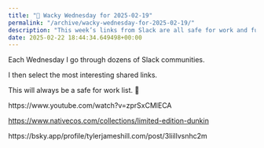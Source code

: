 ```yaml
---
title: "🤪 Wacky Wednesday for 2025-02-19"
permalink: "/archive/wacky-wednesday-for-2025-02-19/"
description: "This week’s links from Slack are all safe for work and full of fresh insights!"
date: 2025-02-22 18:44:34.649498+00:00
---
```


<!-- buttondown-editor-mode: fancy --><p>Each Wednesday I go through dozens of Slack communities.</p><p>I then select the most interesting shared links.</p><p>This will always be a safe for work list. 🙈</p><p>https://www.youtube.com/watch?v=zprSxCMlECA</p><p><a target="_blank" rel="noopener noreferrer nofollow" href="https://www.nativecos.com/collections/limited-edition-dunkin">https://www.nativecos.com/collections/limited-edition-dunkin</a></p><p>https://bsky.app/profile/tylerjameshill.com/post/3liillvsnhc2m</p>